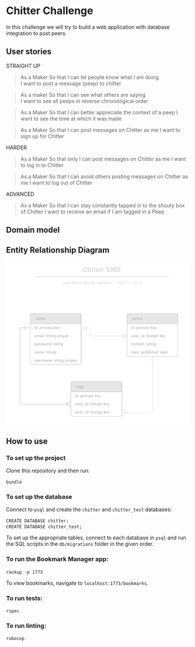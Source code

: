 # Chitter Challenge
In this challenge we will try to build a web application with database integration to post peers.

## User stories

STRAIGHT UP

>As a Maker
So that I can let people know what I am doing  
I want to post a message (peep) to chitter

>As a maker
So that I can see what others are saying  
I want to see all peeps in reverse chronological order

>As a Maker
So that I can better appreciate the context of a peep
I want to see the time at which it was made

>As a Maker
So that I can post messages on Chitter as me
I want to sign up for Chitter

HARDER

>As a Maker
So that only I can post messages on Chitter as me
I want to log in to Chitter

>As a Maker
So that I can avoid others posting messages on Chitter as me
I want to log out of Chitter

ADVANCED

>As a Maker
So that I can stay constantly tapped in to the shouty box of Chitter
I want to receive an email if I am tagged in a Peep

## Domain model


## Entity Relationship Diagram

![Chitter ERD](./public/images/chitter_erd.png)

## How to use

### To set up the project

Clone this repository and then run:

```
bundle
```

### To set up the database

Connect to `psql` and create the `chitter` and `chitter_test` databases:

```
CREATE DATABASE chitter;
CREATE DATABASE chitter_test;
```

To set up the appropriate tables, connect to each database in `psql` and run the SQL scripts in the `db/migrations` folder in the given order.

### To run the Bookmark Manager app:

```
rackup -p 1773
```

To view bookmarks, navigate to `localhost:1773/bookmarks`.

### To run tests:

```
rspec
```

### To run linting:

```
rubocop
```
